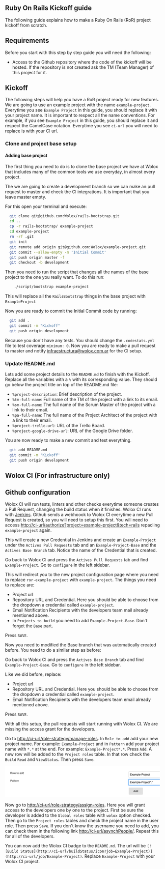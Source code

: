 Ruby On Rails Kickoff guide
-------------------------

The following guide explains how to make a Ruby On Rails (RoR) project kickoff from scratch.

## Requirements

Before you start with this step by step guide you will need the following:
  * Access to the Github repository where the code of the kickoff will be hosted. If the repository is not created ask the TM (Team Manager) of this project for it.

## Kickoff

The following steps will help you have a RoR project ready for new features. We are going to use an example project with the name `example-project`. Everytime you see `Example Project` in this guide, you should replace it with your project name. It is important to respect all the name conventions. For example, if you see `Example Project` in this guide, you should replace it and respect the CamelCase notation. Everytime you see `ci-url` you will need to replace is with your CI url.

### Clone and project base setup

#### Adding base project

The first thing you need to do is to clone the base project we have at Wolox that includes many of the common tools we use everyday, in almost every project.

The we are going to create a development branch so we can make an pull request to master and check the CI integrations. It is important that you leave master empty.

For this open your terminal and execute:

  ```bash
    git clone git@github.com:Wolox/rails-bootstrap.git
    cd ..
    cp -r rails-bootstrap/ example-project
    cd example-project
    rm -rf .git
    git init
    git remote add origin git@github.com:Wolox/example-project.git
    git commit --allow-empty -m 'Initial Commit'
    git push origin master -f
    git checkout -b development
  ```

Then you need to run the script that changes all the names of the base project to the one you really want. To do this run:

```bash
    ./script/bootstrap example-project
  ```

This will replace all the `RailsBootstrap` things in the base project with `ExampleProject`

Now you are ready to commit the Initial Commit code by running:

  ```bash
    git add .
    git commit -m "Kickoff"
    git push origin development
  ```

Because you don't have any tests. You should change the `.codestats.yml` file to test coverage `minimum: 0`. Now you are ready to make a pull request to master and notify infraestructura@wolox.com.ar for the CI setup.

### Update README.md

Lets add some project details to the `README.md` to finish with the Kickoff. Replace all the variables with a `%` with its corresponding value. They should go below the project title on top of the README.md file:

* `%project-description`: Brief description of the project.
* `%tm-full-name`: Full name of the TM of the project with a link to its email.
* `%sm-full-name`: The full name of the Scrum Master of the project with a link to their email.
* `%pa-full-name`: The full name of the Project Architect of the project with a link to their email.
* `%project-trello-url`: URL of the Trello Board.
* `%project-google-drive-url`: URL of the Google Drive folder.

You are now ready to make a new commit and test everything.

  ```bash
    git add README.md
    git commit -m 'Kickoff'
    git push origin development
  ```

## Wolox CI (For infrastructure only)

## Github configuration

Wolox CI will run tests, linters and other checks everytime someone creates a Pull Request, changing the build status when it finishes. Wolox CI runs with [Jenkins](https://jenkins.io/). Github sends a webhoook to Wolox CI everytime a new Pull Request is created, so you will need to setup this first. You will need to access [http://ci-url/authorize?project=example-project&tech=rails](ci-url/authorize?project=example-project&tech=rails) repacling `example-project` again.

This will create a new Credential in Jenkins and create an `Example-Project` under the `Actives Pull Requests` tab and an `Example-Project-Base` and the `Actives Base Branch` tab. Notice the name of the Credential that is created.

Go back to Wolox CI and press the `Actives Pull Requests` tab and find `Example-Project`. Go to `configure` in the left sidebar.

This will redirect you to the new project configuration page where you need to replace `ror-example-project` with `example-project`. The things you need to replace are:

 - Project url
 - Repository URL and Credential. Here you should be able to choose from the dropdown a credential called `example-project`.
 - Email Notification Recipients with the developers team mail already mentioned above.
 - In `Projects to build` you need to add `Example-Project-Base`. Don't forget the `Base` part.

Press `SAVE`.

Now you need to modified the Base branch that was automatically created before. You need to do a similar step as before:

Go back to Wolox CI and press the `Actives Base Branch` tab and find `Example-Project-Base`. Go to `configure` in the left sidebar.

Like we did before, replace:

 - Project url
 - Repository URL and Credential. Here you should be able to choose from the dropdown a credential called `example-project`.
 - Email Notification Recipients with the developers team email already mentioned above.

Press `SAVE`.

With all this setup, the pull requests will start running with Wolox CI. We are missing the access grant for the developers.

Go to [http://ci-url/role-strategy/manage-roles](http://ci-url/role-strategy/manage-roles). In `Role to add` add your new project name. For example: `Example-Project` and in `Pattern` add your project name with `*.*` at the end. For example: `Example-Project*.*`. Press `Add`. A new row will be added to the `Project roles` table. In that row check the `Build` `Read` and `ViewStatus`. Then press `Save`.

![WoloxCI New Credential](./resources/woloxci-manage-roles.png)

Now go to [http://ci-url/role-strategy/assign-roles](http://ci-url/role-strategy/assign-roles). Here you will grant access to the developers one by one to the project. First be sure the developer is added to the `Global roles` table with `wolox` option checked. Then go to the `Project roles` tables and check the project name in the user role. Then press `Save`. If you don't know the username you need to add, you can check them in the following link [http://ci-url/asynchPeople/](http://ci-url/asynchPeople/). Repeat this for all of the developers.

You can now add the Wolox CI badge to the `README.md`. The url will be `[![Build Status](http://ci-url/buildStatus/icon?job=Example-Project)](http://ci-url/job/Example-Project)`. Replace `Example-Project` with your Wolox CI project.
